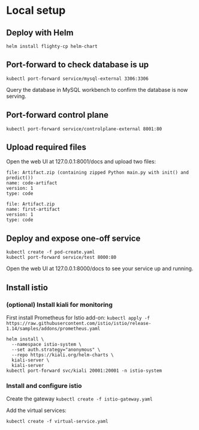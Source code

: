 # Local setup

## Deploy with Helm

```
helm install flighty-cp helm-chart
```

## Port-forward to check database is up

`kubectl port-forward service/mysql-external 3306:3306`

Query the database in MySQL workbench to confirm the database is now serving.

## Port-forward control plane

`kubectl port-forward service/controlplane-external 8001:80`

## Upload required files

Open the web UI at 127.0.0.1:8001/docs and upload two files:

```
file: Artifact.zip (containing zipped Python main.py with init() and predict())
name: code-artifact
version: 1
type: code
```

```
file: Artifact.zip
name: first-artifact
version: 1
type: code
```

## Deploy and expose one-off service

```
kubectl create -f pod-create.yaml
kubectl port-forward service/test 8000:80  
```

Open the web UI at 127.0.0.1:8000/docs to see your service up and running.



## Install istio



### (optional) Install kiali for monitoring

First install Prometheus for Istio add-on:
`kubectl apply -f https://raw.githubusercontent.com/istio/istio/release-1.14/samples/addons/prometheus.yaml`

```
helm install \                                            
  --namespace istio-system \
  --set auth.strategy="anonymous" \
  --repo https://kiali.org/helm-charts \
  kiali-server \
  kiali-server
kubectl port-forward svc/kiali 20001:20001 -n istio-system
```

### Install and configure istio

Create the gateway
`kubectl create -f istio-gateway.yaml`

Add the virtual services:

`kubectl create -f virtual-service.yaml`